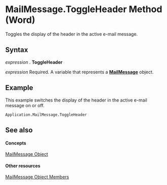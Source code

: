 
# MailMessage.ToggleHeader Method (Word)

Toggles the display of the header in the active e-mail message.


## Syntax

 _expression_ . **ToggleHeader**

 _expression_ Required. A variable that represents a **[MailMessage](d0109969-27f7-0180-c56d-5b49a3f0171b.md)** object.


## Example

This example switches the display of the header in the active e-mail message on or off.


```
Application.MailMessage.ToggleHeader
```


## See also


#### Concepts


[MailMessage Object](d0109969-27f7-0180-c56d-5b49a3f0171b.md)
#### Other resources


[MailMessage Object Members](7e52ff10-90a9-5752-5adb-c70de2837165.md)
